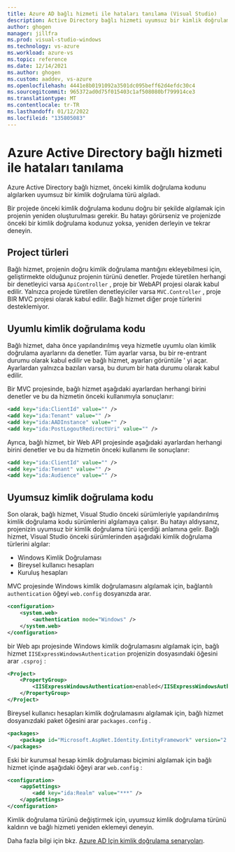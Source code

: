 ```yaml
---
title: Azure AD bağlı hizmeti ile hataları tanılama (Visual Studio)
description: Active Directory bağlı hizmeti uyumsuz bir kimlik doğrulama türü algıladı
author: ghogen
manager: jillfra
ms.prod: visual-studio-windows
ms.technology: vs-azure
ms.workload: azure-vs
ms.topic: reference
ms.date: 12/14/2021
ms.author: ghogen
ms.custom: aaddev, vs-azure
ms.openlocfilehash: 4441e8b0191092a3501dc095beff62d4efdc30c4
ms.sourcegitcommit: 965372ad0d75f015403c1af508080bf799914ce3
ms.translationtype: MT
ms.contentlocale: tr-TR
ms.lasthandoff: 01/12/2022
ms.locfileid: "135805083"
---
```

# <a name="diagnosing-errors-with-the-azure-active-directory-connected-service"></a>Azure Active Directory bağlı hizmeti ile hataları tanılama

Azure Active Directory bağlı hizmet, önceki kimlik doğrulama kodunu algılarken uyumsuz bir kimlik doğrulama türü algıladı.

Bir projede önceki kimlik doğrulama kodunu doğru bir şekilde algılamak için projenin yeniden oluşturulması gerekir. Bu hatayı görürseniz ve projenizde önceki bir kimlik doğrulama kodunuz yoksa, yeniden derleyin ve tekrar deneyin.

## <a name="project-types"></a>Project türleri

Bağlı hizmet, projenin doğru kimlik doğrulama mantığını ekleyebilmesi için, geliştirmekte olduğunuz projenin türünü denetler. Projede türetilen herhangi bir denetleyici varsa `ApiController` , proje bir WebAPI projesi olarak kabul edilir. Yalnızca projede türetilen denetleyiciler varsa `MVC.Controller` , proje BIR MVC projesi olarak kabul edilir. Bağlı hizmet diğer proje türlerini desteklemiyor.

## <a name="compatible-authentication-code"></a>Uyumlu kimlik doğrulama kodu

Bağlı hizmet, daha önce yapılandırılmış veya hizmetle uyumlu olan kimlik doğrulama ayarlarını da denetler. Tüm ayarlar varsa, bu bir re-entrant durumu olarak kabul edilir ve bağlı hizmet, ayarları görüntüle ' yi açar.  Ayarlardan yalnızca bazıları varsa, bu durum bir hata durumu olarak kabul edilir.

Bir MVC projesinde, bağlı hizmet aşağıdaki ayarlardan herhangi birini denetler ve bu da hizmetin önceki kullanımıyla sonuçlanır:

```xml
<add key="ida:ClientId" value="" />
<add key="ida:Tenant" value="" />
<add key="ida:AADInstance" value="" />
<add key="ida:PostLogoutRedirectUri" value="" />
```

Ayrıca, bağlı hizmet, bir Web API projesinde aşağıdaki ayarlardan herhangi birini denetler ve bu da hizmetin önceki kullanımı ile sonuçlanır:

```xml
<add key="ida:ClientId" value="" />
<add key="ida:Tenant" value="" />
<add key="ida:Audience" value="" />
```

## <a name="incompatible-authentication-code"></a>Uyumsuz kimlik doğrulama kodu

Son olarak, bağlı hizmet, Visual Studio önceki sürümleriyle yapılandırılmış kimlik doğrulama kodu sürümlerini algılamaya çalışır. Bu hatayı aldıysanız, projenizin uyumsuz bir kimlik doğrulama türü içerdiği anlamına gelir. Bağlı hizmet, Visual Studio önceki sürümlerinden aşağıdaki kimlik doğrulama türlerini algılar:

* Windows Kimlik Doğrulaması
* Bireysel kullanıcı hesapları
* Kuruluş hesapları

MVC projesinde Windows kimlik doğrulamasını algılamak için, bağlantılı `authentication` öğeyi `web.config` dosyanızda arar.

```xml
<configuration>
    <system.web>
        <authentication mode="Windows" />
    </system.web>
</configuration>
```

bir Web apı projesinde Windows kimlik doğrulamasını algılamak için, bağlı hizmet `IISExpressWindowsAuthentication` projenizin dosyasındaki öğesini arar `.csproj` :

```xml
<Project>
    <PropertyGroup>
        <IISExpressWindowsAuthentication>enabled</IISExpressWindowsAuthentication>
    </PropertyGroup>
</Project>
```

Bireysel kullanıcı hesapları kimlik doğrulamasını algılamak için, bağlı hizmet dosyanızdaki paket öğesini arar `packages.config` .

```xml
<packages>
    <package id="Microsoft.AspNet.Identity.EntityFramework" version="2.1.0" targetFramework="net45" />
</packages>
```

Eski bir kurumsal hesap kimlik doğrulaması biçimini algılamak için bağlı hizmet içinde aşağıdaki öğeyi arar `web.config` :

```xml
<configuration>
    <appSettings>
        <add key="ida:Realm" value="***" />
    </appSettings>
</configuration>
```

Kimlik doğrulama türünü değiştirmek için, uyumsuz kimlik doğrulama türünü kaldırın ve bağlı hizmeti yeniden eklemeyi deneyin.

Daha fazla bilgi için bkz. [Azure AD Için kimlik doğrulama senaryoları](/azure/active-directory/develop/authentication-vs-authorization).
